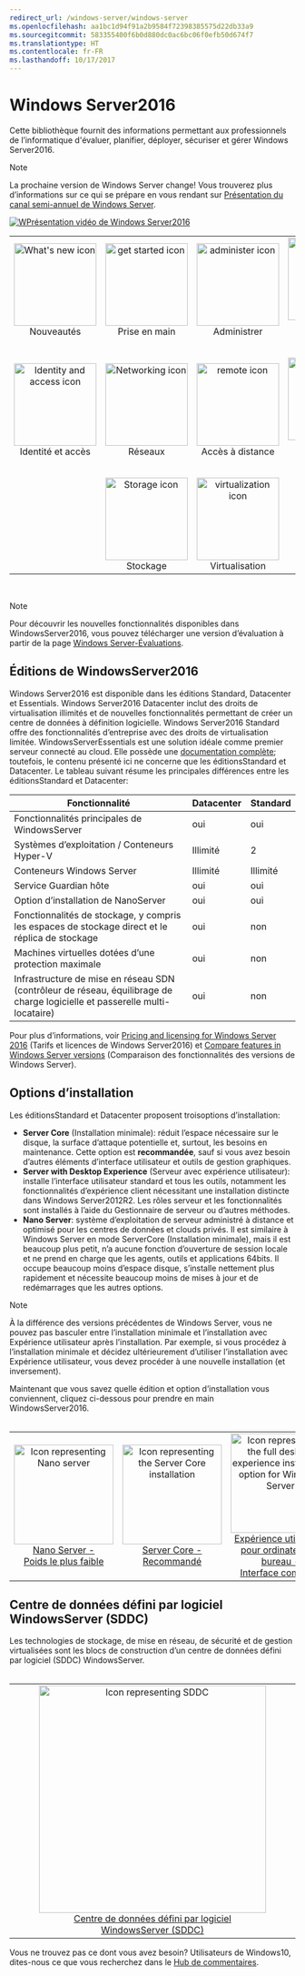 ```yaml
---
redirect_url: /windows-server/windows-server
ms.openlocfilehash: aa1bc1d94f91a2b9584f72398385575d22db33a9
ms.sourcegitcommit: 583355400f6b0d880dc0ac6bc06f0efb50d674f7
ms.translationtype: HT
ms.contentlocale: fr-FR
ms.lasthandoff: 10/17/2017
---
```

# <a name="windows-server-2016"></a>Windows Server2016

Cette bibliothèque fournit des informations permettant aux professionnels de l’informatique d'évaluer, planifier, déployer, sécuriser et gérer Windows Server2016.

> [!Note] 
> La prochaine version de Windows Server change! Vous trouverez plus d’informations sur ce qui se prépare en vous rendant sur [Présentation du canal semi-annuel de Windows Server](./get-started/semi-annual-channel-overview.md). 

[![WPrésentation vidéo de Windows Server2016](media/front-page-video.png)](https://www.youtube.com/embed/V8oF0JpDzaM)

<table border="0" width="100%" align='center'>
  <tr style="text-align:center;">
    <td align='center' style="width:25%; border:0;">
      <a href="/windows-server/get-started/what-s-new-in-windows-server-2016">
        <img height=145 src="media/whats-new-highlight.png" alt="What's new icon" title="Nouveautés de WindowsServer2016"/></a>
        <br/>Nouveautés
    </td>
    <td align='center' style="width:25%; border:0;">
      <a href="/windows-server/get-started/server-basics">
        <img height=145 src="media/1-getstarted.png" alt="get started icon" title="Prise en main de Windows Server2016" /></a>
      <br/>Prise en main </td>
    <td align='center' style="width:25%; border:0;">
      <a href="/windows-server/administration/index">
        <img height=145 src="media/8-management.png" alt="administer icon" title="Administrer Windows Server" /></a>
      <br/>Administrer </td>
    <td align='center' style="width:25%; border:0;">
      <a href="/windows-server/failover-clustering/failover-clustering-overview">
        <img height=145 src="media/3-failover.png" alt="Failover clustering icon" title="Clustering de basculement Windows Server" /></a>
      <br/>Clustering de basculement </td>
  </tr>
  <tr style="text-align:center;">
    <td align='center' style="width:25%; border:0;"><br/>
      <a href="/windows-server/identity/identity-and-access">
        <img height=145 src="media/4-identity.png" alt="Identity and access icon" title="Identité et accès Windows Server" /></a>
      <br>Identité et accès </td>
    <td align='center' style="width:25%; border:0;"><br/>
      <a href="/windows-server/networking/networking">
        <img height=145 src="media/6-networking.png" alt="Networking icon" title="Mise en réseau de WindowsServer" />
        </a>
      <br/>Réseaux </td>
    <td align='center' style="width:25%; border:0;"><br/>
      <a href="/windows-server/remote/index">
        <img height=145 src="media/remote.png" alt="remote icon" title="Accès à distance et gestion de serveur" />
        </a>
      <br/>Accès à distance </td>
    <td align='center' style="width:25%; border:0;"><br/>
      <a href="/windows-server/security/security-and-assurance">
        <img height=145 src="media/5-security.png" alt="Security icon" title="Sécurité et assurance Windows Server" />
      </a>
      <br/>Sécurité et assurance </td>
  </tr>
  <tr style="text-align:center;">
    <td align='center' style="width:25%; border:0;">&nbsp;</td>
    <td align='center' style="width:25%; border:0;"><br>
      <a href="/windows-server/storage/storage">
        <img height=145 src="media/7-storage.png" alt="Storage icon" title="Stockage Windows Server" />
      </a>
      <br/>Stockage </td>
   <td align='center' style="width:25%; border:0;"><br/>
      <a href="/windows-server/virtualization/virtualization">
        <img height=145 src="media/virtualization.png" alt="virtualization icon" title="Virtualisation Windows Server" /></a>
      <br/>Virtualisation </td>
    <td align='center' style="width:25%; border:0;">&nbsp; </td>
  </tr>
</table>

<br/>

> [!Note] 
> Pour découvrir les nouvelles fonctionnalités disponibles dans WindowsServer2016, vous pouvez télécharger une version d’évaluation à partir de la page [Windows Server-Évaluations](https://www.microsoft.com/evalcenter/evaluate-windows-server-2016). 


## <a name="windows-server-2016-editions"></a>Éditions de WindowsServer2016

Windows Server2016 est disponible dans les éditions Standard, Datacenter et Essentials. Windows Server2016 Datacenter inclut des droits de virtualisation illimités et de nouvelles fonctionnalités permettant de créer un centre de données à définition logicielle. Windows Server2016 Standard offre des fonctionnalités d’entreprise avec des droits de virtualisation limitée. WindowsServerEssentials est une solution idéale comme premier serveur connecté au cloud. Elle possède une [documentation complète](http://go.microsoft.com/fwlink/?LinkID=827171); toutefois, le contenu présenté ici ne concerne que les éditionsStandard et Datacenter. Le tableau suivant résume les principales différences entre les éditionsStandard et Datacenter:

|Fonctionnalité|Datacenter|Standard|  
|-------------------|----------|-----------------------|  
|Fonctionnalités principales de WindowsServer| oui| oui|
|Systèmes d’exploitation / Conteneurs Hyper-V|Illimité|   2|
|Conteneurs Windows Server|Illimité|   Illimité|
|Service Guardian hôte| oui| oui|
|Option d’installation de NanoServer| oui| oui|
|Fonctionnalités de stockage, y compris les espaces de stockage direct et le réplica de stockage| oui| non|
|Machines virtuelles dotées d’une protection maximale| oui| non|
|Infrastructure de mise en réseau SDN (contrôleur de réseau, équilibrage de charge logicielle et passerelle multi-locataire)| oui| non|

Pour plus d’informations, voir [Pricing and licensing for Windows Server 2016](https://www.microsoft.com/en-us/cloud-platform/windows-server-pricing) (Tarifs et licences de Windows Server2016) et [Compare features in Windows Server versions](https://www.microsoft.com/en-us/cloud-platform/windows-server-comparison) (Comparaison des fonctionnalités des versions de Windows Server).

## <a name="installation-options"></a>Options d’installation

Les éditionsStandard et Datacenter proposent troisoptions d’installation:

- **Server Core** (Installation minimale): réduit l’espace nécessaire sur le disque, la surface d’attaque potentielle et, surtout, les besoins en maintenance. Cette option est **recommandée**, sauf si vous avez besoin d’autres éléments d’interface utilisateur et outils de gestion graphiques.
- **Server with Desktop Experience** (Serveur avec expérience utilisateur): installe l’interface utilisateur standard et tous les outils, notamment les fonctionnalités d’expérience client nécessitant une installation distincte dans Windows Server2012R2. Les rôles serveur et les fonctionnalités sont installés à l’aide du Gestionnaire de serveur ou d’autres méthodes.
- **Nano Server**: système d’exploitation de serveur administré à distance et optimisé pour les centres de données et clouds privés. Il est similaire à Windows Server en mode ServerCore (Installation minimale), mais il est beaucoup plus petit, n’a aucune fonction d’ouverture de session locale et ne prend en charge que les agents, outils et applications 64bits. Il occupe beaucoup moins d’espace disque, s’installe nettement plus rapidement et nécessite beaucoup moins de mises à jour et de redémarrages que les autres options.

>[!Note]
> À la différence des versions précédentes de Windows Server, vous ne pouvez pas basculer entre l’installation minimale et l’installation avec Expérience utilisateur après l’installation. Par exemple, si vous procédez à l’installation minimale et décidez ultérieurement d’utiliser l’installation avec Expérience utilisateur, vous devez procéder à une nouvelle installation (et inversement).


Maintenant que vous savez quelle édition et option d’installation vous conviennent, cliquez ci-dessous pour prendre en main WindowsServer2016.
<br/>
<br/>

<table border="0" width="100%" align='center'>
  <tr style="text-align:center;">
    <td align='center' style="width:33%; border:0;">
      <a  href="/windows-server/get-started/getting-started-with-nano-server"> <img width="175" src="media/nano.png" alt="Icon representing Nano server" title="Nano Server - Poids le plus faible" /><br/>Nano Server - <br/>Poids le plus faible</a>
    </td>
    <td align='center' style="width:33%; border:0;"><a href="/windows-server/get-started/getting-started-with-server-core"> <img width="175" src="media/servercore.png" alt="Icon representing the Server Core installation" title="Server Core - recommandé" /><br/>Server Core - <br/>Recommandé</a></td>
   <td align='center' style="width:33%; border:0;"><a href="/windows-server/get-started/getting-started-with-server-with-desktop-experience"><img width="175" src="media/desktop.png" alt="Icon representing the full desktop experience installation option for Windows Server" title="Ordinateur de bureau - Expérience utilisateur complète" /><br/>Expérience utilisateur pour ordinateur de bureau - <br/>Interface complète</a></td>
  </tr>
</table>

## <a name="windows-server-software-defined-datacenter-sddc"></a>Centre de données défini par logiciel WindowsServer (SDDC)

Les technologies de stockage, de mise en réseau, de sécurité et de gestion virtualisées sont les blocs de construction d’un centre de données défini par logiciel (SDDC) WindowsServer.
<br/>
<br/>

<table border="0" width="100%" align='center'>
  <tr style="text-align:center;">
    <td align='center' style="width:10%; border:0;"></td>
    <td align='center' style="width:50%; border:0;"><a href="/windows-server/sddc"><img width="400" src="media/sddc/WS16-heading.png" alt="Icon representing SDDC" title="Centre de données défini par logiciel WindowsServer (SDDC)" /><br/>Centre de données défini par logiciel WindowsServer (SDDC)</a></td>
    <td align='center' style="width:10%; border:0;"></td>
  </tr>
</table>

Vous ne trouvez pas ce dont vous avez besoin? Utilisateurs de Windows10, dites-nous ce que vous recherchez dans le [Hub de commentaires](feedback-hub://?referrer=techDocsUcPage&tabid=2&contextid=898&newFeedback=true&topic=Windows-Server-2016.md). 
